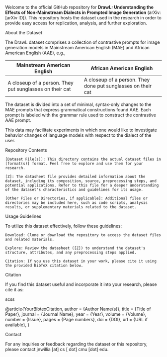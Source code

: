 Welcome to the official GitHub repository for **DrawL: Understanding the Effects of Non-Mainstream Dialects in Prompted
Image Generation** (arXiv: [arXiv ID]). This repository hosts the dataset used in the research in order to provide easy access for replication, analysis, and further exploration.

About the Dataset

The DrawL dataset comprises a collection of contrastive prompts for image generation models in Mainstream American English (MAE) and African American English (AAE), e.g.,

| Mainstream American English                             | African American English                                     |
| ------------------------------------------------------- | ------------------------------------------------------------ |
| A closeup of a person. They put sunglasses on their cat | A closeup of a person. They done put sunglasses on their cat |
The dataset is divided into a set of  minimal, syntax-only changes to the MAE prompts that express grammatical constructions found AAE. Each prompt is labeled with the grammar rule used to construct the contrastive AAE prompt.

 This data may facilitate experiments in which one would like to investigate behavior changes of language models with respect to the dialect of the user. 

Repository Contents

    [Dataset File(s)]: This directory contains the actual dataset files in [format(s)] format. Feel free to explore and use them for your research.

    [Z]: The datasheet file provides detailed information about the dataset, including its composition, source, preprocessing steps, and potential applications. Refer to this file for a deeper understanding of the dataset's characteristics and guidelines for its usage.

    [Other Files or Directories, if applicable]: Additional files or directories may be included here, such as code scripts, analysis results, or supplementary materials related to the dataset.

Usage Guidelines

To utilize this dataset effectively, follow these guidelines:

    Download: Clone or download the repository to access the dataset files and related materials.

    Explore: Review the datasheet ([Z]) to understand the dataset's structure, attributes, and any preprocessing steps applied.

    Citation: If you use this dataset in your work, please cite it using the provided BibTeX citation below.

Citation

If you find this dataset useful and incorporate it into your research, please cite it as:

scss

@article{YourBibtexCitation,
  author = {Author Name(s)},
  title = {Title of Paper},
  journal = {Journal Name},
  year = {Year},
  volume = {Volume},
  number = {Issue},
  pages = {Page numbers},
  doi = {DOI},
  url = {URL if available},
}


Contact

For any inquiries or feedback regarding the dataset or this repository, please contact jnwillia [at] cs [ dot] cmu [dot] edu.